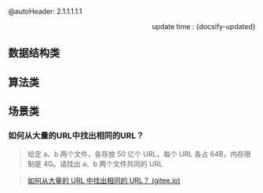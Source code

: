@autoHeader: 2.1.1.1.1.1

<p align="right">update time : {docsify-updated}</p>

## 数据结构类



## 算法类



## 场景类

### 如何从大量的URL中找出相同的URL？

> 给定 a、b 两个文件，各存放 50 亿个 URL，每个 URL 各占 64B，内存限制是 4G。请找出 a、b 两个文件共同的 URL

> [如何从大量的 URL 中找出相同的 URL？ (gitee.io)](https://doocs.gitee.io/advanced-java/#/docs/big-data/find-common-urls)

